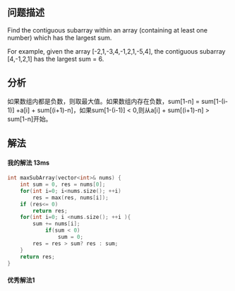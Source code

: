 ## 问题描述
Find the contiguous subarray within an array (containing at least one number) which has the largest sum.

For example, given the array [-2,1,-3,4,-1,2,1,-5,4],
the contiguous subarray [4,-1,2,1] has the largest sum = 6.

## 分析
如果数组内都是负数，则取最大值。如果数组内存在负数，sum[1-n] = sum[1-(i-1)] +a[i] + sum[(i+1)-n]，如果sum[1-(i-1)] < 0,则从a[i] + sum[(i+1)-n] > sum[1-n]开始。
## 解法

#### 我的解法 13ms
```cpp
int maxSubArray(vector<int>& nums) {
    int sum = 0, res = nums[0];
    for(int i=0; i<nums.size(); ++i)
        res = max(res, nums[i]);
    if (res<= 0)
        return res;
    for(int i=0; i <nums.size(); ++i ){
        sum += nums[i];
            if(sum < 0)
                sum = 0;
        res = res > sum? res : sum;    
    }
    return res;
}
```
#### 优秀解法1
```cpp

```

